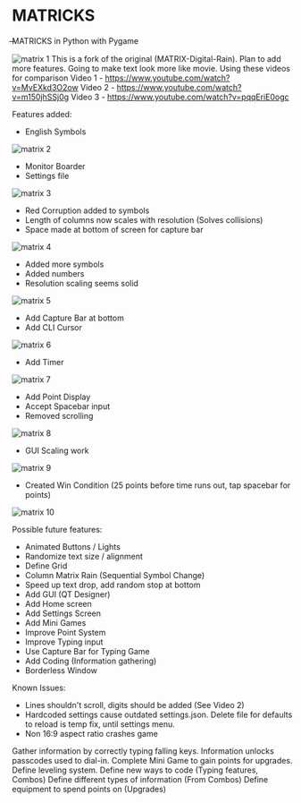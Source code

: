 #  MATRICKS
̶MATRICKS in Python with Pygame

![matrix 1](screenshot/9.png "Matrix")
This is a fork of the original (MATRIX-Digital-Rain). Plan to add more features.
Going to make text look more like movie.
Using these videos for comparison
Video 1 - https://www.youtube.com/watch?v=MvEXkd3O2ow
Video 2 - https://www.youtube.com/watch?v=m150jhSSj0g
Video 3 - https://www.youtube.com/watch?v=pqqEriE0ogc

Features added:
* English Symbols

![matrix 2](screenshot/1.png "English Symbols")

* Monitor Boarder
* Settings file

![matrix 3](screenshot/2.png "Monitor")

* Red Corruption added to symbols
* Length of columns now scales with resolution (Solves collisions)
* Space made at bottom of screen for capture bar

![matrix 4](screenshot/3.png "Corruption")

* Added more symbols
* Added numbers
* Resolution scaling seems solid

![matrix 5](screenshot/4.png "Symbols and Numbers")

* Add Capture Bar at bottom
* Add CLI Cursor

![matrix 6](screenshot/5.png "Cursor this bar")

* Add Timer 

![matrix 7](screenshot/6.png "Times up")

* Add Point Display
* Accept Spacebar input
* Removed scrolling

![matrix 8](screenshot/8.png)

* GUI Scaling work

![matrix 9](screenshot/9.png)

* Created Win Condition (25 points before time runs out, tap spacebar for points)

![matrix 10](screenshot/10.png)

Possible future features:

* Animated Buttons / Lights
* Randomize text size / alignment
* Define Grid
* Column Matrix Rain (Sequential Symbol Change)
* Speed up text drop, add random stop at bottom
* Add GUI (QT Designer)
* Add Home screen
* Add Settings Screen
* Add Mini Games
* Improve Point System
* Improve Typing input
* Use Capture Bar for Typing Game
* Add Coding (Information gathering)
* Borderless Window

Known Issues:
* Lines shouldn't scroll, digits should be added (See Video 2)
* Hardcoded settings cause outdated settings.json. Delete file for defaults to reload is temp fix, until settings menu. 
* Non 16:9 aspect ratio crashes game


Gather information by correctly typing falling keys.
Information unlocks passcodes used to dial-in.
Complete Mini Game to gain points for upgrades.
Define leveling system.
Define new ways to code (Typing features, Combos)
Define different types of information (From Combos)
Define equipment to spend points on (Upgrades)